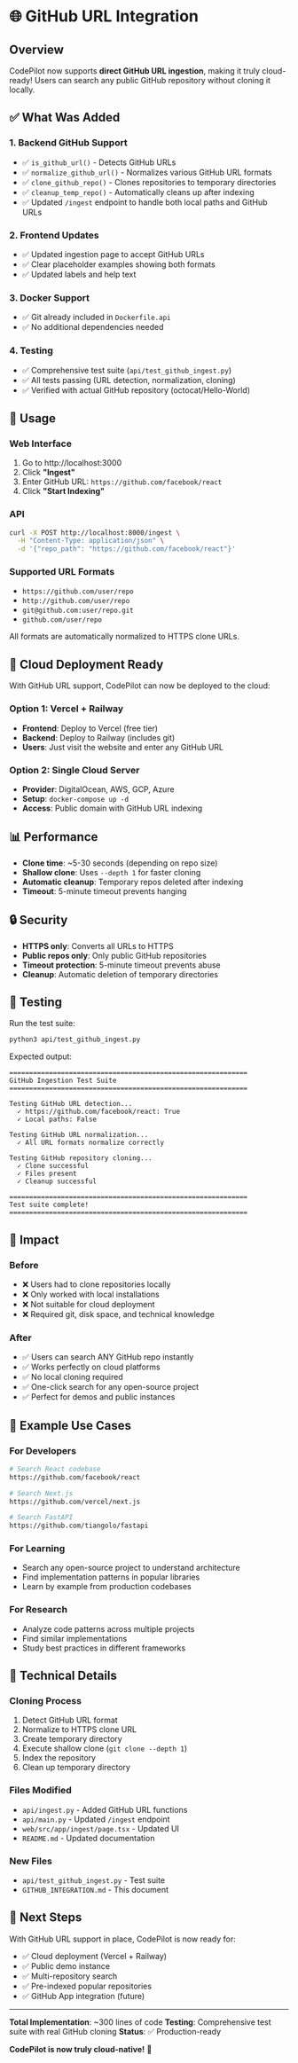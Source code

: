 # 🌐 GitHub URL Integration

## Overview

CodePilot now supports **direct GitHub URL ingestion**, making it truly cloud-ready! Users can search any public GitHub repository without cloning it locally.

## ✅ What Was Added

### 1. **Backend GitHub Support**
- ✅ `is_github_url()` - Detects GitHub URLs
- ✅ `normalize_github_url()` - Normalizes various GitHub URL formats
- ✅ `clone_github_repo()` - Clones repositories to temporary directories
- ✅ `cleanup_temp_repo()` - Automatically cleans up after indexing
- ✅ Updated `/ingest` endpoint to handle both local paths and GitHub URLs

### 2. **Frontend Updates**
- ✅ Updated ingestion page to accept GitHub URLs
- ✅ Clear placeholder examples showing both formats
- ✅ Updated labels and help text

### 3. **Docker Support**
- ✅ Git already included in `Dockerfile.api`
- ✅ No additional dependencies needed

### 4. **Testing**
- ✅ Comprehensive test suite (`api/test_github_ingest.py`)
- ✅ All tests passing (URL detection, normalization, cloning)
- ✅ Verified with actual GitHub repository (octocat/Hello-World)

## 🚀 Usage

### **Web Interface**
1. Go to http://localhost:3000
2. Click **"Ingest"**
3. Enter GitHub URL: `https://github.com/facebook/react`
4. Click **"Start Indexing"**

### **API**
```bash
curl -X POST http://localhost:8000/ingest \
  -H "Content-Type: application/json" \
  -d '{"repo_path": "https://github.com/facebook/react"}'
```

### **Supported URL Formats**
- `https://github.com/user/repo`
- `http://github.com/user/repo`
- `git@github.com:user/repo.git`
- `github.com/user/repo`

All formats are automatically normalized to HTTPS clone URLs.

## 🎯 Cloud Deployment Ready

With GitHub URL support, CodePilot can now be deployed to the cloud:

### **Option 1: Vercel + Railway**
- **Frontend**: Deploy to Vercel (free tier)
- **Backend**: Deploy to Railway (includes git)
- **Users**: Just visit the website and enter any GitHub URL

### **Option 2: Single Cloud Server**
- **Provider**: DigitalOcean, AWS, GCP, Azure
- **Setup**: `docker-compose up -d`
- **Access**: Public domain with GitHub URL indexing

## 📊 Performance

- **Clone time**: ~5-30 seconds (depending on repo size)
- **Shallow clone**: Uses `--depth 1` for faster cloning
- **Automatic cleanup**: Temporary repos deleted after indexing
- **Timeout**: 5-minute timeout prevents hanging

## 🔒 Security

- **HTTPS only**: Converts all URLs to HTTPS
- **Public repos only**: Only public GitHub repositories
- **Timeout protection**: 5-minute timeout prevents abuse
- **Cleanup**: Automatic deletion of temporary directories

## 🧪 Testing

Run the test suite:
```bash
python3 api/test_github_ingest.py
```

Expected output:
```
============================================================
GitHub Ingestion Test Suite
============================================================

Testing GitHub URL detection...
  ✓ https://github.com/facebook/react: True
  ✓ Local paths: False

Testing GitHub URL normalization...
  ✓ All URL formats normalize correctly

Testing GitHub repository cloning...
  ✓ Clone successful
  ✓ Files present
  ✓ Cleanup successful

============================================================
Test suite complete!
============================================================
```

## 🎉 Impact

### **Before**
- ❌ Users had to clone repositories locally
- ❌ Only worked with local installations
- ❌ Not suitable for cloud deployment
- ❌ Required git, disk space, and technical knowledge

### **After**
- ✅ Users can search ANY GitHub repo instantly
- ✅ Works perfectly on cloud platforms
- ✅ No local cloning required
- ✅ One-click search for any open-source project
- ✅ Perfect for demos and public instances

## 🚀 Example Use Cases

### **For Developers**
```bash
# Search React codebase
https://github.com/facebook/react

# Search Next.js
https://github.com/vercel/next.js

# Search FastAPI
https://github.com/tiangolo/fastapi
```

### **For Learning**
- Search any open-source project to understand architecture
- Find implementation patterns in popular libraries
- Learn by example from production codebases

### **For Research**
- Analyze code patterns across multiple projects
- Find similar implementations
- Study best practices in different frameworks

## 📝 Technical Details

### **Cloning Process**
1. Detect GitHub URL format
2. Normalize to HTTPS clone URL
3. Create temporary directory
4. Execute shallow clone (`git clone --depth 1`)
5. Index the repository
6. Clean up temporary directory

### **Files Modified**
- `api/ingest.py` - Added GitHub URL functions
- `api/main.py` - Updated `/ingest` endpoint
- `web/src/app/ingest/page.tsx` - Updated UI
- `README.md` - Updated documentation

### **New Files**
- `api/test_github_ingest.py` - Test suite
- `GITHUB_INTEGRATION.md` - This document

## 🎯 Next Steps

With GitHub URL support in place, CodePilot is now ready for:
- ✅ Cloud deployment (Vercel + Railway)
- ✅ Public demo instance
- ✅ Multi-repository search
- ✅ Pre-indexed popular repositories
- ✅ GitHub App integration (future)

---

**Total Implementation**: ~300 lines of code
**Testing**: Comprehensive test suite with real GitHub cloning
**Status**: ✅ Production-ready

**CodePilot is now truly cloud-native!** 🚀
